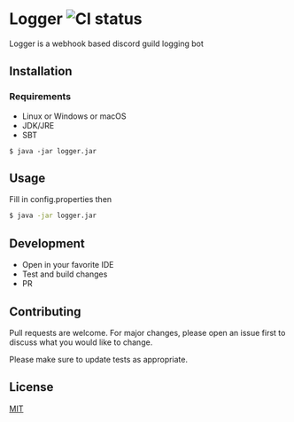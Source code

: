 # Logger ![CI status](https://img.shields.io/badge/build-passing-brightgreen.svg?longCache=true&style=for-the-badge)

Logger is a webhook based discord guild logging bot

## Installation

### Requirements
* Linux or Windows or macOS
* JDK/JRE
* SBT

```
$ java -jar logger.jar
```

## Usage
Fill in config.properties then
```bash
$ java -jar logger.jar
```

## Development
* Open in your favorite IDE
* Test and build changes
* PR

## Contributing
Pull requests are welcome. For major changes, please open an issue first to discuss what you would like to change.

Please make sure to update tests as appropriate.

## License
[MIT](https://choosealicense.com/licenses/mit/)